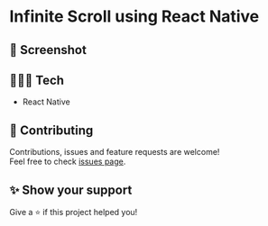 # Infinite Scroll using React Native

## 📸 Screenshot


## 👨🏻‍💻 Tech

* React Native

## 🤝 Contributing

Contributions, issues and feature requests are welcome!<br />Feel free to check [issues page](../../issues).

## ✨ Show your support

Give a ⭐️ if this project helped you!
